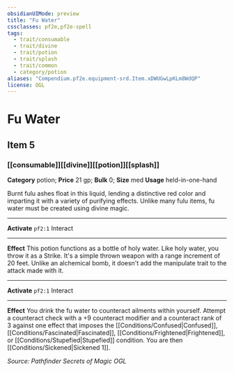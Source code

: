 ```yaml
---
obsidianUIMode: preview
title: "Fu Water"
cssclasses: pf2e,pf2e-spell
tags:
  - trait/consumable
  - trait/divine
  - trait/potion
  - trait/splash
  - trait/common
  - category/potion
aliases: "Compendium.pf2e.equipment-srd.Item.xDWUGwLpKLm8WdQP"
license: OGL
---
```

# Fu Water
## Item 5
### [[consumable]][[divine]][[potion]][[splash]]

**Category** potion; 
**Price** 21 gp; 
**Bulk** 0; **Size** med
**Usage** held-in-one-hand

Burnt fulu ashes float in this liquid, lending a distinctive red color and imparting it with a variety of purifying effects. Unlike many fulu items, fu water must be created using divine magic.

* * *

**Activate** `pf2:1` Interact

* * *

**Effect** This potion functions as a bottle of holy water. Like holy water, you throw it as a Strike. It's a simple thrown weapon with a range increment of 20 feet. Unlike an alchemical bomb, it doesn't add the manipulate trait to the attack made with it.

* * *

**Activate** `pf2:1` Interact

* * *

**Effect** You drink the fu water to counteract ailments within yourself. Attempt a counteract check with a +9 counteract modifier and a counteract rank of 3 against one effect that imposes the [[Conditions/Confused|Confused]], [[Conditions/Fascinated|Fascinated]], [[Conditions/Frightened|Frightened]], or [[Conditions/Stupefied|Stupefied]] condition. You are then [[Conditions/Sickened|Sickened 1]].

*Source: Pathfinder Secrets of Magic*
*OGL*